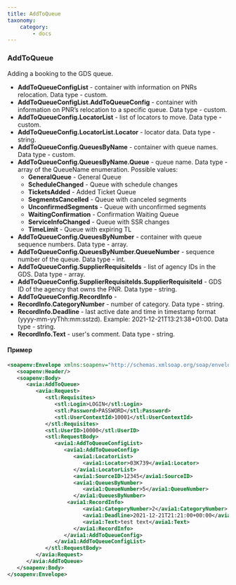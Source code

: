 ```yaml
---
title: AddToQueue
taxonomy:
    category:
        - docs
---
```


### AddToQueue

Adding a booking to the GDS queue.

- **AddToQueueConfigList** - container with information on PNRs relocation. Data type - custom.
- **AddToQueueConfigList.AddToQueueConfig** - container with information on PNR’s relocation to a specific queue. Data type - custom.
- **AddToQueueConfig.LocatorList** - list of locators to move. Data type - custom.
- **AddToQueueConfig.LocatorList.Locator** - locator data. Data type - string.
- **AddToQueueConfig.QueuesByName** - container with queue names. Data type - custom.
- **AddToQueueConfig.QueuesByName.Queue** - queue name. Data type - array of the QueueName enumeration. Possible values:
    * **GeneralQueue** - General Queue
    * **ScheduleChanged** - Queue with schedule changes
    * **TicketsAdded** - Added Ticket Queue
    * **SegmentsCancelled** - Queue with canceled segments
    * **UnconfirmedSegments** - Queue with unconfirmed segments
    * **WaitingConfirmation** - Confirmation Waiting Queue
    * **ServiceInfoChanged** - Queue with SSR changes
    * **TimeLimit** - Queue with expiring TL
- **AddToQueueConfig.QueuesByNumber** - container with queue sequence numbers. Data type - array.
- **AddToQueueConfig.QueuesByNumber.QueueNumber** - sequence number of the queue. Data type - int.
- **AddToQueueConfig.SupplierRequisiteIds** - list of agency IDs in the GDS. Data type - array.
- **AddToQueueConfig.SupplierRequisiteIds.SupplierRequisiteId** - GDS ID of the agency that owns the PNR. Data type - string.
- **AddToQueueConfig.RecordInfo** - 
- **RecordInfo.CategoryNumber** - number of category. Data type - string.
- **RecordInfo.Deadline** - last active date and time in timestamp format (yyyy-mm-yyThh:mm:sstzd). Example: 2021-12-21T13:21:38+01:00. Data type - string.
- **RecordInfo.Text** - user's comment. Data type - string.

#### Пример

``` xml
<soapenv:Envelope xmlns:soapenv="http://schemas.xmlsoap.org/soap/envelope/" xmlns:avia="http://nemo-ibe.com/Avia" xmlns:stl="http://nemo-ibe.com/STL" xmlns:avia1="http://nemo.travel/Avia">
   <soapenv:Header/>
   <soapenv:Body>
      <avia:AddToQueue>
         <avia:Request>
            <stl:Requisites>
               <stl:Login>LOGIN</stl:Login>
               <stl:Password>PASSWORD</stl:Password>
               <stl:UserContextId>10001</stl:UserContextId>
            </stl:Requisites>
            <stl:UserID>10000</stl:UserID>
            <stl:RequestBody>
               <avia1:AddToQueueConfigList>
                  <avia1:AddToQueueConfig>
                     <avia1:LocatorList>
                        <avia1:Locator>03K739</avia1:Locator>
                     </avia1:LocatorList>
                     <avia1:SourceID>12345</avia1:SourceID>
                     <avia1:QueuesByNumber>
                        <avia1:QueueNumber>5</avia1:QueueNumber>
                     </avia1:QueuesByNumber>
                   <avia1:RecordInfo>
                        <avia1:CategoryNumber>2</avia1:CategoryNumber>
                        <avia1:Deadline>2021-12-21T21:21:00+00:00</avia1:Deadline>
                        <avia1:Text>test text</avia1:Text>
                     </avia1:RecordInfo>
                  </avia1:AddToQueueConfig>
               </avia1:AddToQueueConfigList>
            </stl:RequestBody>
         </avia:Request>
      </avia:AddToQueue>
   </soapenv:Body>
</soapenv:Envelope>
```
